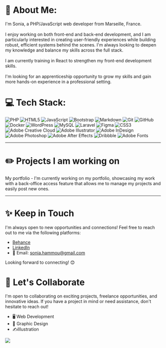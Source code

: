 # 💫 About Me:
I'm Sonia, a PHP/JavaScript web developer from Marseille, France.<br><br>I enjoy working on both front-end and back-end development, and I am particularly interested in creating user-friendly experiences while building robust, efficient systems behind the scenes. I'm always looking to deepen my knowledge and balance my skills across the full stack.<br><br>I am currently training in React to strengthen my front-end development skills.<br><br>I'm looking for an apprenticeship opportunity to grow my skills and gain more hands-on experience in a professional setting.

# 💻 Tech Stack:
![PHP](https://img.shields.io/badge/php-%23777BB4.svg?style=for-the-badge&logo=php&logoColor=white) ![HTML5](https://img.shields.io/badge/html5-%23E34F26.svg?style=for-the-badge&logo=html5&logoColor=white) ![JavaScript](https://img.shields.io/badge/javascript-%23323330.svg?style=for-the-badge&logo=javascript&logoColor=%23F7DF1E) ![Bootstrap](https://img.shields.io/badge/bootstrap-%238511FA.svg?style=for-the-badge&logo=bootstrap&logoColor=white) ![Markdown](https://img.shields.io/badge/markdown-%23000000.svg?style=for-the-badge&logo=markdown&logoColor=white) ![Git](https://img.shields.io/badge/git-%23F05033.svg?style=for-the-badge&logo=git&logoColor=white) ![GitHub](https://img.shields.io/badge/github-%23121011.svg?style=for-the-badge&logo=github&logoColor=white) ![Docker](https://img.shields.io/badge/docker-%230db7ed.svg?style=for-the-badge&logo=docker&logoColor=white) ![WordPress](https://img.shields.io/badge/WordPress-%23117AC9.svg?style=for-the-badge&logo=WordPress&logoColor=white) ![MySQL](https://img.shields.io/badge/mysql-4479A1.svg?style=for-the-badge&logo=mysql&logoColor=white) ![Laravel](https://img.shields.io/badge/laravel-%23FF2D20.svg?style=for-the-badge&logo=laravel&logoColor=white) ![Figma](https://img.shields.io/badge/figma-%23F24E1E.svg?style=for-the-badge&logo=figma&logoColor=white) ![CSS3](https://img.shields.io/badge/css3-%231572B6.svg?style=for-the-badge&logo=css3&logoColor=white) ![Adobe Creative Cloud](https://img.shields.io/badge/Adobe%20Creative%20Cloud-DA1F26.svg?style=for-the-badge&logo=Adobe%20Creative%20Cloud&logoColor=white) ![Adobe Illustrator](https://img.shields.io/badge/adobe%20illustrator-%23FF9A00.svg?style=for-the-badge&logo=adobe%20illustrator&logoColor=white) ![Adobe InDesign](https://img.shields.io/badge/Adobe%20InDesign-49021F?style=for-the-badge&logo=adobeindesign&logoColor=FF3366) ![Adobe Photoshop](https://img.shields.io/badge/adobe%20photoshop-%2331A8FF.svg?style=for-the-badge&logo=adobe%20photoshop&logoColor=white) ![Adobe After Effects](https://img.shields.io/badge/Adobe%20After%20Effects-9999FF.svg?style=for-the-badge&logo=Adobe%20After%20Effects&logoColor=white) ![Dribbble](https://img.shields.io/badge/Dribbble-EA4C89?style=for-the-badge&logo=dribbble&logoColor=white) ![Adobe Fonts](https://img.shields.io/badge/Adobe%20Fonts-000B1D.svg?style=for-the-badge&logo=Adobe%20Fonts&logoColor=white)

---
# ✏️ Projects I am working on

My portfolio - I'm currently working on my portfolio, showcasing my work with a back-office access feature that allows me to manage my projects and easily post new ones.

---
# ✨ Keep in Touch

I'm always open to new opportunities and connections! Feel free to reach out to me via the following platforms:

- [Behance](https://behance.net/sonia%20hammou)  
- [LinkedIn](https://linkedin.com/in/sonia%20hammou)  
- 📧 Email: [sonia.hammou@gmail.com](mailto:sonia.hammou@gmail.com)  

Looking forward to connecting! 😊

# 🤝 Let's Collaborate

I'm open to collaborating on exciting projects, freelance opportunities, and innovative ideas. If you have a project in mind or need assistance, don't hesitate to reach out!

- 🖥️ Web Development
- 🎴 Graphic Design
- ✍️Illustration


[![](https://visitcount.itsvg.in/api?id=soniahammou&icon=0&color=0)](https://visitcount.itsvg.in)

<!-- Proudly created with GPRM ( https://gprm.itsvg.in ) -->

